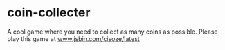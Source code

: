 coin-collecter
==============

A cool game where you need to collect as many coins as possible.
Please play this game at www.jsbin.com/cisoze/latest

